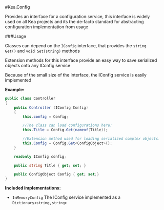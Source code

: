 ﻿#Kea.Config

Provides an interface for a configuration service, this interface is widely used on all Kea projects and its the de-facto standard for abstracting configuration implementation from usage

###Usage

Classes can depend on the `IConfig` interface, that provides the `string Get()` and `void Set(string)` methods

Extension methods for this interface provide an easy way to save serialized objects onto any IConfig service

Because of the small size of the interface, the IConfig service is easily implemented 

**Example:**
````C#
public class Controller
{
	public Controller (IConfig Config)
	{
		this.config = Config;

		//The class can load configurations here:
		this.Title = Config.Get(nameof(Title));

		//Extension method used for loading serialized complex objects:
		this.Config = Config.Get<ConfigObject>();
	}

	readonly IConfig config;

	public string Title { get; set; }

	public ConfigObject Config { get; set;}
}
````

**Included implementations:**
 - `InMemoryConfig` The IConfig service implemented as a `Dictionary<string,string>`

